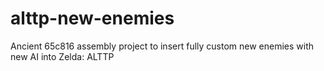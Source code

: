 # alttp-new-enemies
Ancient 65c816 assembly project to insert fully custom new enemies with new AI into Zelda: ALTTP
